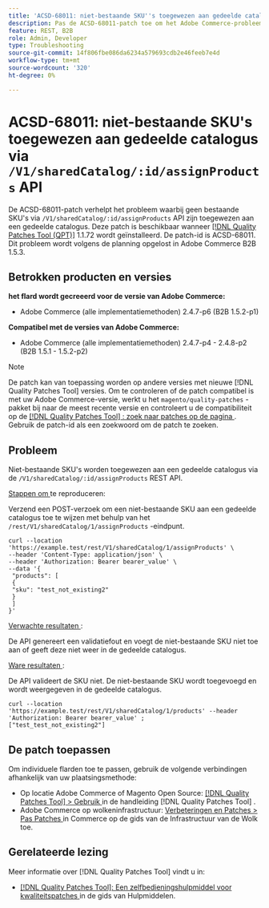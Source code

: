 ```yaml
---
title: 'ACSD-68011: niet-bestaande SKU''s toegewezen aan gedeelde catalogus via /V1/sharedCatalog/:id/assignProducts API'
description: Pas de ACSD-68011-patch toe om het Adobe Commerce-probleem op te lossen waarbij niet-bestaande SKU's zijn toegewezen aan een gedeelde catalogus via /V1/sharedCatalog/:id/assignProducts API.
feature: REST, B2B
role: Admin, Developer
type: Troubleshooting
source-git-commit: 14f806fbe086da6234a579693cdb2e46feeb7e4d
workflow-type: tm+mt
source-wordcount: '320'
ht-degree: 0%

---
```


# ACSD-68011: niet-bestaande SKU&#39;s toegewezen aan gedeelde catalogus via `/V1/sharedCatalog/:id/assignProducts` API

De ACSD-68011-patch verhelpt het probleem waarbij geen bestaande SKU&#39;s via `/V1/sharedCatalog/:id/assignProducts` API zijn toegewezen aan een gedeelde catalogus. Deze patch is beschikbaar wanneer [[!DNL Quality Patches Tool (QPT)]](/help/tools/quality-patches-tool/quality-patches-tool-to-self-serve-quality-patches.md) 1.1.72 wordt geïnstalleerd. De patch-id is ACSD-68011. Dit probleem wordt volgens de planning opgelost in Adobe Commerce B2B 1.5.3.

## Betrokken producten en versies

**het flard wordt gecreeerd voor de versie van Adobe Commerce:**

* Adobe Commerce (alle implementatiemethoden) 2.4.7-p6 (B2B 1.5.2-p1)

**Compatibel met de versies van Adobe Commerce:**

* Adobe Commerce (alle implementatiemethoden) 2.4.7-p4 - 2.4.8-p2 (B2B 1.5.1 - 1.5.2-p2)

>[!NOTE]
>
>De patch kan van toepassing worden op andere versies met nieuwe [!DNL Quality Patches Tool] versies. Om te controleren of de patch compatibel is met uw Adobe Commerce-versie, werkt u het `magento/quality-patches` -pakket bij naar de meest recente versie en controleert u de compatibiliteit op de [[!DNL Quality Patches Tool] : zoek naar patches op de pagina ](https://experienceleague.adobe.com/tools/commerce-quality-patches/index.html) . Gebruik de patch-id als een zoekwoord om de patch te zoeken.

## Probleem

Niet-bestaande SKU&#39;s worden toegewezen aan een gedeelde catalogus via de `/V1/sharedCatalog/:id/assignProducts` REST API.

<u> Stappen om </u> te reproduceren:

Verzend een POST-verzoek om een niet-bestaande SKU aan een gedeelde catalogus toe te wijzen met behulp van het `/rest/V1/sharedCatalog/1/assignProducts` -eindpunt.

```
curl --location 'https://example.test/rest/V1/sharedCatalog/1/assignProducts' \
--header 'Content-Type: application/json' \
--header 'Authorization: Bearer bearer_value' \
--data '{
 "products": [
 { 
 "sku": "test_not_existing2"
 }
 ]
}'
```

<u> Verwachte resultaten </u>:

De API genereert een validatiefout en voegt de niet-bestaande SKU niet toe aan of geeft deze niet weer in de gedeelde catalogus.

<u> Ware resultaten </u>:

De API valideert de SKU niet. De niet-bestaande SKU wordt toegevoegd en wordt weergegeven in de gedeelde catalogus.

```
curl --location 'https://example.test/rest/V1/sharedCatalog/1/products' --header 'Authorization: Bearer bearer_value' ;
["test_test_not_existing2"]
```


## De patch toepassen

Om individuele flarden toe te passen, gebruik de volgende verbindingen afhankelijk van uw plaatsingsmethode:

* Op locatie Adobe Commerce of Magento Open Source: [[!DNL Quality Patches Tool] > Gebruik ](/help/tools/quality-patches-tool/usage.md) in de handleiding [!DNL Quality Patches Tool] .
* Adobe Commerce op wolkeninfrastructuur: [ Verbeteringen en Patches > Pas Patches ](https://experienceleague.adobe.com/docs/commerce-cloud-service/user-guide/develop/upgrade/apply-patches.html) in Commerce op de gids van de Infrastructuur van de Wolk toe.

## Gerelateerde lezing

Meer informatie over [!DNL Quality Patches Tool] vindt u in:

* [[!DNL Quality Patches Tool]: Een zelfbedieningshulpmiddel voor kwaliteitspatches ](/help/tools/quality-patches-tool/quality-patches-tool-to-self-serve-quality-patches.md) in de gids van Hulpmiddelen.
